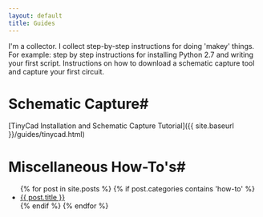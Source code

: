 ```yaml
---
layout: default
title: Guides
---
```


I'm a collector. I collect step-by-step instructions for doing 'makey' things. For example: step by step instructions for installing Python 2.7 and writing your first script. Instructions on how to download a schematic capture tool and capture your first circuit.

# Schematic Capture#

[TinyCad Installation and Schematic Capture Tutorial]({{ site.baseurl }}/guides/tinycad.html)

# Miscellaneous How-To's#

<ul class="post-list">
    {% for post in site.posts %}
	{% if post.categories contains 'how-to' %}
	<li>
		<a href="{{ post.url }}">{{ post.title }}</a>
	</li>
	{% endif %}
    {% endfor %}
  </ul>